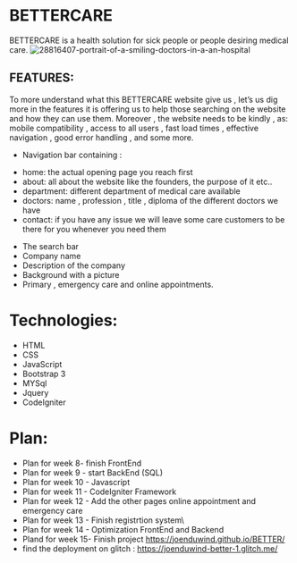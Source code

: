 # BETTERCARE
BETTERCARE is a health solution for sick people or people desiring medical care.
![28816407-portrait-of-a-smiling-doctors-in-a-an-hospital](https://user-images.githubusercontent.com/56625851/68460451-e4538f80-0242-11ea-9d84-4172355dbd83.jpg)

## FEATURES:
To more understand what this BETTERCARE  website give us , let’s us dig more in the features it is offering us to help those searching on the website and how they can use them. Moreover , the website needs to be kindly , as: mobile compatibility , access to all users ,  fast load times ,  effective navigation , good error handling , and some more.
* Navigation bar containing :
 - home: the actual opening page you reach first          
  -  about: all about the website like the founders, the purpose of it etc..         
  - department: different department of medical care available                     
  - doctors: name , profession , title , diploma of the different doctors we have  
 - contact: if you have any issue we will leave some care customers to be there for you whenever you need them
* The search bar
* Company name 
* Description of the company
* Background with a picture
* Primary , emergency care and online appointments.

# Technologies:
* HTML
* CSS
* JavaScript
* Bootstrap 3
* MYSql
* Jquery
* CodeIgniter

# Plan:
* Plan for week 8- finish FrontEnd
* Plan for week 9 - start BackEnd (SQL)
* Plan for week 10 - Javascript
* Plan for week 11 - CodeIgniter Framework
* Plan for week 12 - Add the other pages online appointment and emergency care
* Plan for week 13 - Finish registrtion system\
* Plan for week 14 - Optimization FrontEnd and Backend
* Pland for week 15- Finish project
 https://joenduwind.github.io/BETTER/
 * find the deployment on glitch : https://joenduwind-better-1.glitch.me/

